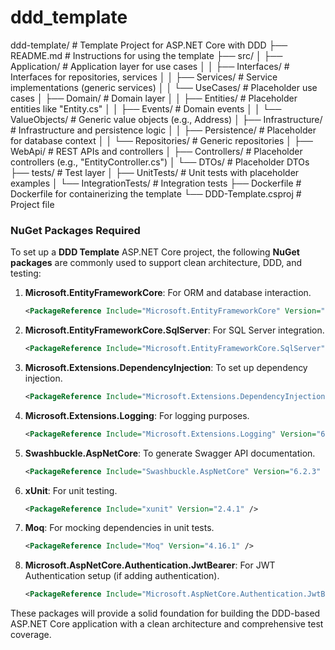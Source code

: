 ﻿# ddd_template

ddd-template/                     # Template Project for ASP.NET Core with DDD
├── README.md                      # Instructions for using the template
├── src/
│   ├── Application/               # Application layer for use cases
│   │   ├── Interfaces/            # Interfaces for repositories, services
│   │   ├── Services/              # Service implementations (generic services)
│   │   └── UseCases/              # Placeholder use cases
│   ├── Domain/                    # Domain layer
│   │   ├── Entities/              # Placeholder entities like "Entity.cs"
│   │   ├── Events/                # Domain events
│   │   └── ValueObjects/          # Generic value objects (e.g., Address)
│   ├── Infrastructure/            # Infrastructure and persistence logic
│   │   ├── Persistence/           # Placeholder for database context
│   │   └── Repositories/          # Generic repositories
│   ├── WebApi/                    # REST APIs and controllers
│       ├── Controllers/           # Placeholder controllers (e.g., "EntityController.cs")
│       └── DTOs/                  # Placeholder DTOs
├── tests/                         # Test layer
│   ├── UnitTests/                 # Unit tests with placeholder examples
│   └── IntegrationTests/          # Integration tests
├── Dockerfile                     # Dockerfile for containerizing the template
└── DDD-Template.csproj            # Project file



### NuGet Packages Required
To set up a **DDD Template** ASP.NET Core project, the following **NuGet packages** are commonly used to support clean architecture, DDD, and testing:

1. **Microsoft.EntityFrameworkCore**: For ORM and database interaction.
   ```xml
   <PackageReference Include="Microsoft.EntityFrameworkCore" Version="6.0.0" />
   ```
2. **Microsoft.EntityFrameworkCore.SqlServer**: For SQL Server integration.
   ```xml
   <PackageReference Include="Microsoft.EntityFrameworkCore.SqlServer" Version="6.0.0" />
   ```
3. **Microsoft.Extensions.DependencyInjection**: To set up dependency injection.
   ```xml
   <PackageReference Include="Microsoft.Extensions.DependencyInjection" Version="6.0.0" />
   ```
4. **Microsoft.Extensions.Logging**: For logging purposes.
   ```xml
   <PackageReference Include="Microsoft.Extensions.Logging" Version="6.0.0" />
   ```
5. **Swashbuckle.AspNetCore**: To generate Swagger API documentation.
   ```xml
   <PackageReference Include="Swashbuckle.AspNetCore" Version="6.2.3" />
   ```
6. **xUnit**: For unit testing.
   ```xml
   <PackageReference Include="xunit" Version="2.4.1" />
   ```
7. **Moq**: For mocking dependencies in unit tests.
   ```xml
   <PackageReference Include="Moq" Version="4.16.1" />
   ```
8. **Microsoft.AspNetCore.Authentication.JwtBearer**: For JWT Authentication setup (if adding authentication).
   ```xml
   <PackageReference Include="Microsoft.AspNetCore.Authentication.JwtBearer" Version="6.0.0" />
   ```

These packages will provide a solid foundation for building the DDD-based ASP.NET Core application with a clean architecture and comprehensive test coverage.